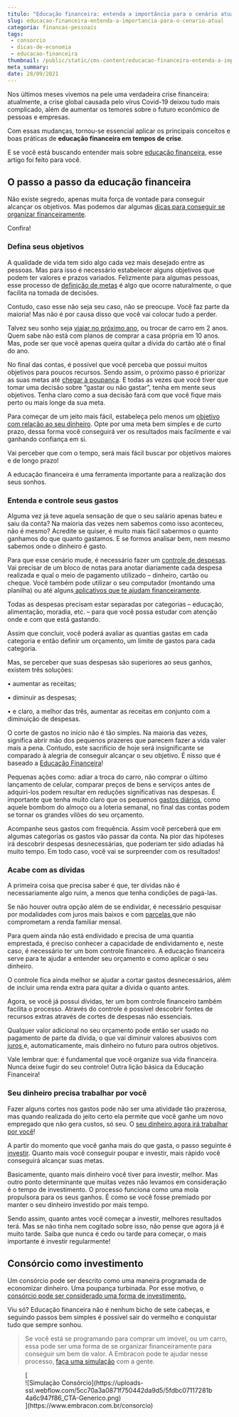 ```yaml
---
titulo: "Educação financeira: entenda a importância para o cenário atual"
slug: educacao-financeira-entenda-a-importancia-para-o-cenario-atual
categoria: financas-pessoais
tags:
 - consorcio
 - dicas-de-economia
 - educacao-financeira
thumbnail: /public/static/cms-content/educacao-financeira-entenda-a-importancia-para-o-cenario-atual.jpg
meta_summary: 
date: 28/09/2021
---
```

Nos últimos meses vivemos na pele uma verdadeira crise financeira: atualmente, a crise global causada pelo vírus Covid-19 deixou tudo mais complicado, além de aumentar os temores sobre o futuro econômico de pessoas e empresas.

Com essas mudanças, tornou-se essencial aplicar os principais conceitos e boas práticas de **educação financeira em tempos de crise**.

E se você está buscando entender mais sobre [educação financeira](https://www.embracon.com.br/blog/dicas-para-uma-vida-financeira-mais-feliz), esse artigo foi feito para você.

O passo a passo da educação financeira
--------------------------------------

Não existe segredo, apenas muita força de vontade para conseguir alcançar os objetivos. Mas podemos dar algumas [dicas para conseguir se organizar financeiramente](https://www.embracon.com.br/blog/planeje-sua-vida-financeira-e-fique-sempre-no-azul).

Confira!

### Defina seus objetivos

A qualidade de vida tem sido algo cada vez mais desejado entre as pessoas. Mas para isso é necessário estabelecer alguns objetivos que podem ter valores e prazos variados. Felizmente para algumas pessoas, esse processo de [definição de metas](https://www.embracon.com.br/blog/planejamento-financeiro-um-guia-para-as-financas-nao-sairem-de-controle) é algo que ocorre naturalmente, o que facilita na tomada de decisões.

Contudo, caso esse não seja seu caso, não se preocupe. Você faz parte da maioria! Mas não é por causa disso que você vai colocar tudo a perder.

Talvez seu sonho seja [viajar no próximo ano](https://www.embracon.com.br/blog/jeitos-criativos-de-economizar-dinheiro-para-viajar), ou trocar de carro em 2 anos. Quem sabe não está com planos de comprar a casa própria em 10 anos. Mas, pode ser que você apenas queira quitar a dívida do cartão até o final do ano.

No final das contas, é possível que você perceba que possui muitos objetivos para poucos recursos. Sendo assim, o próximo passo é priorizar as suas metas até [chegar à poupança](https://www.embracon.com.br/blog/consorcio-ou-poupanca-quais-sao-as-diferencas-e-como-escolher). E todas as vezes que você tiver que tomar uma decisão sobre “gastar ou não gastar”, tenha em mente seus objetivos. Tenha claro como a sua decisão fará com que você fique mais perto ou mais longe da sua meta.

Para começar de um jeito mais fácil, estabeleça pelo menos um [objetivo com relação ao seu dinheiro](https://www.embracon.com.br/blog/como-planejar-se-financeiramente-para-comecar-a-conquistar-seus-objetivos-em-2021). Opte por uma meta bem simples e de curto prazo, dessa forma você conseguirá ver os resultados mais facilmente e vai ganhando confiança em si.

Vai perceber que com o tempo, será mais fácil buscar por objetivos maiores e de longo prazo!

A educação financeira é uma ferramenta importante para a realização dos seus sonhos.

### Entenda e controle seus gastos

Alguma vez já teve aquela sensação de que o seu salário apenas bateu e saiu da conta? Na maioria das vezes nem sabemos como isso aconteceu, não é mesmo? Acredite se quiser, é muito mais fácil sabermos o quanto ganhamos do que quanto gastamos. E se formos analisar bem, nem mesmo sabemos onde o dinheiro é gasto.

Para que esse cenário mude, é necessário fazer um [controle de despesas](https://www.embracon.com.br/blog/quais-sao-as-despesas-superfluas-que-podem-ser-cortadas-do-dia-a-dia). Vai precisar de um bloco de notas para anotar diariamente cada despesa realizada e qual o meio de pagamento utilizado – dinheiro, cartão ou cheque. Você também pode utilizar o seu computador (montando uma planilha) ou até alguns[ aplicativos que te ajudam financeiramente](https://www.embracon.com.br/blog/4-aplicativos-de-financas-para-te-ajudar-a-economizar-mais-dinheiro).

Todas as despesas precisam estar separadas por categorias – educação, alimentação, moradia, etc. – para que você possa estudar com atenção onde e com que está gastando.

Assim que concluir, você poderá avaliar as quantias gastas em cada categoria e então definir um orçamento, um limite de gastos para cada categoria.

Mas, se perceber que suas despesas são superiores ao seus ganhos, existem três soluções:

 • aumentar as receitas;

 • diminuir as despesas;

 • e claro, a melhor das três, aumentar as receitas em conjunto com a diminuição de despesas.

O corte de gastos no início não é tão simples. Na maioria das vezes, significa abrir mão dos pequenos prazeres que parecem fazer a vida valer mais a pena. Contudo, este sacrifício de hoje será insignificante se comparado à alegria de conseguir alcançar o seu objetivo. É nisso que é baseado a [Educação Financeira](https://www.embracon.com.br/blog/como-ensinar-educacao-financeira-aos-filhos)!

Pequenas ações como: adiar a troca do carro, não comprar o último lançamento de celular, comparar preços de bens e serviços antes de adquiri-los podem resultar em reduções significativas nas despesas. É importante que tenha muito claro que os pequenos [gastos diários](https://www.embracon.com.br/blog/como-identificar-e-eliminar-gastos-desnecessarios), como aquele bombom do almoço ou a loteria semanal, no final das contas podem se tornar os grandes vilões do seu orçamento.

Acompanhe seus gastos com frequência. Assim você perceberá que em algumas categorias os gastos vão passar da conta. Na pior das hipóteses irá descobrir despesas desnecessárias, que poderiam ter sido adiadas há muito tempo. Em todo caso, você vai se surpreender com os resultados!

### Acabe com as dívidas

A primeira coisa que precisa saber é que, ter dívidas não é necessariamente algo ruim, a menos que tenha condições de pagá-las.

Se não houver outra opção além de se endividar, é necessário pesquisar por modalidades com juros mais baixos e com [parcelas ](https://www.embracon.com.br/blog/como-calcular-as-parcelas-no-consorcio)que não comprometam a renda familiar mensal.

Para quem ainda não está endividado e precisa de uma quantia emprestada, é preciso conhecer a capacidade de endividamento e, neste caso, é necessário ter um bom controle financeiro. A educação financeira serve para te ajudar a entender seu orçamento e como aplicar o seu dinheiro.

O controle fica ainda melhor se ajudar a cortar gastos desnecessários, além de incluir uma renda extra para quitar a dívida o quanto antes.

Agora, se você já possui dívidas, ter um bom controle financeiro também facilita o processo. Através do controle é possível descobrir fontes de recursos extras através de cortes de despesas não essenciais.

Qualquer valor adicional no seu orçamento pode então ser usado no pagamento de parte da dívida, o que vai diminuir valores abusivos com [juros ](https://www.embracon.com.br/blog/consorcio-nao-tem-juros-entenda)e, automaticamente, mais dinheiro no futuro para outros objetivos.

Vale lembrar que: é fundamental que você organize sua vida financeira. Nunca deixe fugir do seu controle! Outra lição básica da Educação Financeira!

### Seu dinheiro precisa trabalhar por você

Fazer alguns cortes nos gastos pode não ser uma atividade tão prazerosa, mas quando realizada do jeito certo ela permite que você ganhe um novo empregado que não gera custos, só seu. O [seu dinheiro agora irá trabalhar por você](https://www.embracon.com.br/blog/diversificar-investimentos-financeiros-e-possivel)!

A partir do momento que você ganha mais do que gasta, o passo seguinte é [investir](https://www.embracon.com.br/blog/vale-a-pena-investir-em-um-consorcio). Quanto mais você conseguir poupar e investir, mais rápido você conseguirá alcançar suas metas.

Basicamente, quanto mais dinheiro você tiver para investir, melhor. Mas outro ponto determinante que muitas vezes não levamos em consideração é o tempo de investimento. O processo funciona como uma mola propulsora para os seus ganhos. É como se você fosse premiado por manter o seu dinheiro investido por mais tempo.

Sendo assim, quanto antes você começar a investir, melhores resultados terá. Mas se não tinha nem cogitado sobre isso, não pense que agora já é muito tarde. Saiba que nunca é cedo ou tarde para começar, o mais importante é investir regularmente!

Consórcio como investimento
---------------------------

Um consórcio pode ser descrito como uma maneira programada de economizar dinheiro. Uma poupança turbinada. Por esse motivo, o [consórcio pode ser considerado uma forma de investimento.](https://www.embracon.com.br/blog/8-motivos-que-comprovam-que-consorcio-e-investimento)

Viu só? Educação financeira não é nenhum bicho de sete cabeças, e seguindo passos bem simples é possível sair do vermelho e conquistar tudo que sempre sonhou.

> Se você está se programando para comprar um imóvel, ou um carro, essa pode ser uma forma de se organizar financeiramente para conseguir um bem de valor. A Embracon pode te ajudar nesse processo, [faça uma simulação](https://www.embracon.com.br/consorcio) com a gente.

<figure class="w-richtext-figure-type-image w-richtext-align-center">[<div>![Simulação Consórcio](https://uploads-ssl.webflow.com/5cc70a3a0871f750442da9d5/5fdbc07117281b4a6c947f86_CTA-Generico.png)</div>](https://www.embracon.com.br/consorcio)</figure>
